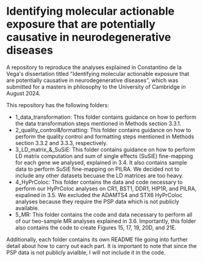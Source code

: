 # Identifying molecular actionable exposure that are potentially causative in neurodegenerative diseases

A repository to reproduce the analyses explained in Constantino de la Vega's dissertation titled "Identifying molecular actionable exposure that are potentially causative in neurodegenerative diseases", which was submitted for a masters in philosophy to the University of Cambridge in August 2024. 

This repository has the following folders:
- 1_data_transformation: This folder contains guidance on how to perform the data transformation steps mentioned in Methods section 3.3.1.
- 2_quality_control&formatting: This folder contains guidance on how to perform the quality control and formatting steps mentioned in Methods section 3.3.2 and 3.3.3, respectively.
- 3_LD_matrix_&_SuSiE: This folder contains guidance on how to perform LD matrix computation and sum of single effects (SuSiE) fine-mapping for each gene we analysed, explained in 3.4. It also contains sample data to perform SuSiE fine-mapping on PILRA. We decided not to include any other datasets becuase the LD matrices are too heavy.
- 4_HyPrColoc: This folder contains the data and code necessary to perform our HyPrColoc analyses on CR1, BST1, DDR1, HIP1R, and PILRA, expalined in 3.5. We excluded the ADAMTS4 and STX6 HyPrColoc analyses because they require the PSP data which is not publicly available. 
- 5_MR: This folder contains the code and data necessary to perform all of our two-sample MR analyses explained in 3.6. Importantly, this folder also contains the code to create Figures 15, 17, 19, 20D, and 21E. 

Additionally, each folder contains its own README file going into further detail about how to carry out each part. It is important to note that since the PSP data is not publicly avialble, I will not include it in the code. 
